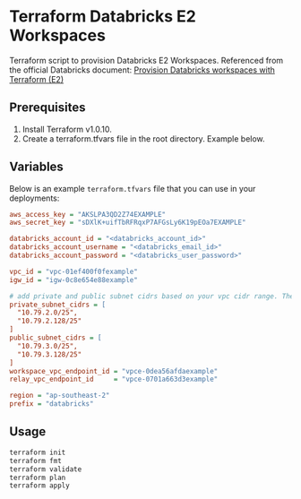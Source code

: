 # Terraform Databricks E2 Workspaces

Terraform script to provision Databricks E2 Workspaces. Referenced from the official Databricks document: [Provision Databricks workspaces with Terraform (E2)
](https://docs.databricks.com/dev-tools/terraform/e2-workspace.html)

## Prerequisites
1. Install Terraform v1.0.10.
2. Create a terraform.tfvars file in the root directory. Example below.

## Variables

Below is an example `terraform.tfvars` file that you can use in your deployments:

```ini
aws_access_key = "AKSLPA3QD2Z74EXAMPLE"
aws_secret_key = "sDXlK+uifTbRFRqxP7AFGsLy6K19pEOa7EXAMPLE"

databricks_account_id = "<databricks_account_id>"
databricks_account_username = "<databricks_email_id>"
databricks_account_password = "<databricks_user_password>"

vpc_id = "vpc-01ef400f0fexample"
igw_id = "igw-0c8e654e88example"

# add private and public subnet cidrs based on your vpc cidr range. The below is for the VPC CIDR: 10.79.0.0/22
private_subnet_cidrs = [
  "10.79.2.0/25",
  "10.79.2.128/25"
]
public_subnet_cidrs = [
  "10.79.3.0/25",
  "10.79.3.128/25"
]
workspace_vpc_endpoint_id = "vpce-0dea56afdaexample"
relay_vpc_endpoint_id     = "vpce-0701a663d3example"

region = "ap-southeast-2"
prefix = "databricks"
```

## Usage

```bash
terraform init
terraform fmt
terraform validate
terraform plan
terraform apply
```
